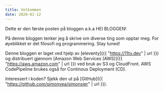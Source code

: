 ```yaml
---
title: Velkommen
date: 2020-01-12
---
```

<!-- Excerpt Start -->
Dette er den første posten på bloggen a.k.a HEI BLOGGEN!
<!-- Excerpt End -->
 
På denne bloggen tenker jeg å skrive om diverse ting som opptar meg. For øyeblikket er det filosofi og programmering. Stay tuned!

Denne bloggen er laget ved hjelp av [eleventy]({{ "https://11ty.dev" | url }}) og distribuert gjennom [Amazon Web Services (AWS)]({{ "https://aws.amazon.com" | url }}) ved bruk av S3 og CloudFront. AWS CodePipeline brukes også for Continous Deployment (CD).

Interessert i koden? Sjekk den ut på [GitHub]({{ "https://github.com/simonvea/simonsier" | url }}).
